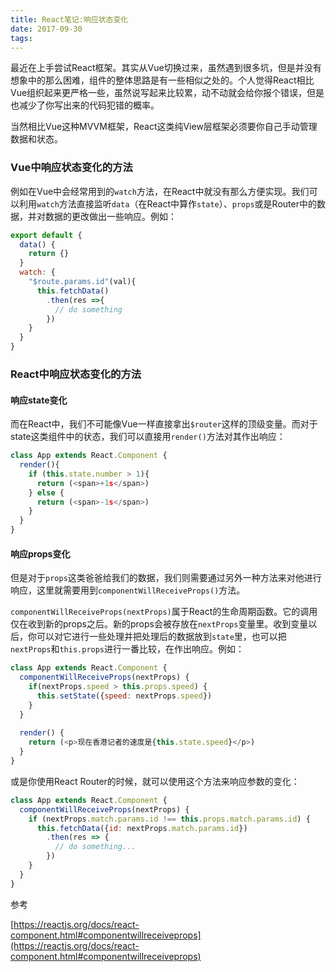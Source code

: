 ```yaml
---
title: React笔记:响应状态变化
date: 2017-09-30
tags:
---
```


最近在上手尝试React框架。其实从Vue切换过来，虽然遇到很多坑，但是并没有想象中的那么困难，组件的整体思路是有一些相似之处的。个人觉得React相比Vue组织起来更严格一些，虽然说写起来比较累，动不动就会给你报个错误，但是也减少了你写出来的代码犯错的概率。

当然相比Vue这种MVVM框架，React这类纯View层框架必须要你自己手动管理数据和状态。<!-- more -->

### Vue中响应状态变化的方法

例如在Vue中会经常用到的`watch`方法，在React中就没有那么方便实现。我们可以利用`watch`方法直接监听`data`（在React中算作`state`）、`props`或是Router中的数据，并对数据的更改做出一些响应。例如：

```js
export default {
  data() {
    return {}
  }
  watch: {
    "$route.params.id"(val){
      this.fetchData()
        .then(res =>{
          // do something
        })
    }
  }
}
```

### React中响应状态变化的方法

#### 响应state变化

而在React中，我们不可能像Vue一样直接拿出`$router`这样的顶级变量。而对于state这类组件中的状态，我们可以直接用`render()`方法对其作出响应：

```js
class App extends React.Component {
  render(){
    if (this.state.number > 1){
      return (<span>+1s</span>)
    } else {
      return (<span>-1s</span>)
    }
  }
}
```

#### 响应props变化

但是对于`props`这类爸爸给我们的数据，我们则需要通过另外一种方法来对他进行响应，这里就需要用到`componentWillReceiveProps()`方法。

`componentWillReceiveProps(nextProps)`属于React的生命周期函数。它的调用仅在收到新的props之后。新的props会被存放在`nextProps`变量里。收到变量以后，你可以对它进行一些处理并把处理后的数据放到`state`里，也可以把`nextProps`和`this.props`进行一番比较，在作出响应。例如：

```js
class App extends React.Component {
  componentWillReceiveProps(nextProps) {
    if(nextProps.speed > this.props.speed) {
      this.setState({speed: nextProps.speed})
    }
  }
  
  render() {
    return (<p>现在香港记者的速度是{this.state.speed}</p>)
  }
}
```

或是你使用React Router的时候，就可以使用这个方法来响应参数的变化：

```js
class App extends React.Component {
  componentWillReceiveProps(nextProps) {
    if (nextProps.match.params.id !== this.props.match.params.id) {
      this.fetchData({id: nextProps.match.params.id})
        .then(res => {
          // do something...
        })
    }
  }
}
```

参考

[https://reactjs.org/docs/react-component.html#componentwillreceiveprops](https://reactjs.org/docs/react-component.html#componentwillreceiveprops)

